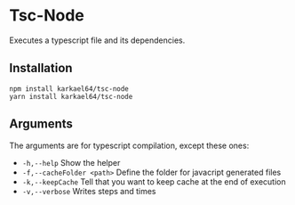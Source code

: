 # Tsc-Node

Executes a typescript file and its dependencies.

## Installation

```
npm install karkael64/tsc-node
yarn install karkael64/tsc-node
```

## Arguments

The arguments are for typescript compilation, except these ones:

* `-h,--help`                Show the helper
* `-f,--cacheFolder <path>`  Define the folder for javacript generated files
* `-k,--keepCache`           Tell that you want to keep cache at the end of execution
* `-v,--verbose`             Writes steps and times


